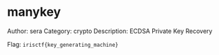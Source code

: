 # manykey
Author: sera
Category: crypto
Description: ECDSA Private Key Recovery

Flag: `irisctf{key_generating_machine}`

